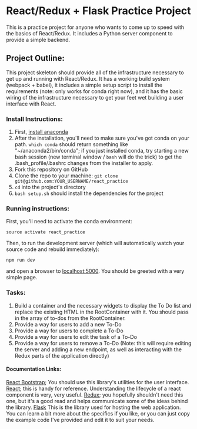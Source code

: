 # React/Redux + Flask Practice Project

This is a practice project for anyone who wants to come up to speed with the basics of React/Redux. It includes a Python server component to provide a simple backend.

## Project Outline:

This project skeleton should provide all of the infrastructure necessary to get up and running with React/Redux. It has a working build system (webpack + babel), it includes a simple setup script to install the requirements (note: only works for conda right now), and it has the basic wiring of the infrastructure necessary to get your feet wet building a user interface with React.

### Install Instructions:

1. First, [install anaconda](https://www.continuum.io/downloads)
2. After the installation, you'll need to make sure you've got conda on your path. `which conda` should return something like "~/anaconda2/bin/conda"; if you just installed conda, try starting a new bash session (new terminal window / `bash` will do the trick) to get the .bash_profile/.bashrc changes from the installer to apply.
3. Fork this repository on GitHub
4. Clone the repo to your machine: `git clone git@github.com:YOUR_USERNAME/react_practice`
5. `cd` into the project's directory
6. `bash setup.sh` should install the dependencies for the project

### Running instructions:

First, you'll need to activate the conda environment:

```
source activate react_practice
```

Then, to run the development server (which will automatically watch your source code and rebuild immediately):

```
npm run dev
```

and open a browser to [localhost:5000](http://localhost:5000/). You should be greeted with a very simple page.

### Tasks:

1. Build a container and the necessary widgets to display the To Do list and replace the existing HTML in the RootContainer with it. You should pass in the array of to-dos from the RootContainer.
2. Provide a way for users to add a new To-Do
3. Provide a way for users to complete a To-Do
4. Provide a way for users to edit the task of a To-Do
5. Provide a way for users to remove a To-Do (Note: this will require editing the server and adding a new endpoint, as well as interacting with the Redux parts of the application directly)

#### Documentation Links:

[React Bootstrap](https://react-bootstrap.github.io/); You should use this library's utilities for the user interface.
[React](https://facebook.github.io/react/docs/hello-world.html); this is handy for reference. Understanding the lifecycle of a react component is very, very useful.
[Redux](http://redux.js.org/); you hopefully shouldn't need this one, but it's a good read and helps communicate some of the ideas behind the library.
[Flask](http://flask.pocoo.org/docs/0.12/) This is the library used for hosting the web application. You can learn a bit more about the specifics if you like, or you can just copy the example code I've provided and edit it to suit your needs.